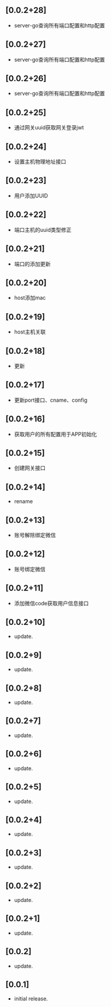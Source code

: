 ## [0.0.2+28]

* server-go查询所有端口配置和http配置

## [0.0.2+27]

* server-go查询所有端口配置和http配置

## [0.0.2+26]

* server-go查询所有端口配置和http配置

## [0.0.2+25]

* 通过网关uuid获取网关登录jwt

## [0.0.2+24]

* 设置主机物理地址接口

## [0.0.2+23]

* 用户添加UUID

## [0.0.2+22]

* 端口主机的uuid类型修正

## [0.0.2+21]

* 端口的添加更新

## [0.0.2+20]

* host添加mac

## [0.0.2+19]

* host主机关联

## [0.0.2+18]

* 更新

## [0.0.2+17]

* 更新port接口、cname、config

## [0.0.2+16]

* 获取用户的所有配置用于APP初始化

## [0.0.2+15]

* 创建网关接口

## [0.0.2+14]

* rename

## [0.0.2+13]

* 账号解除绑定微信

## [0.0.2+12]

* 账号绑定微信

## [0.0.2+11]

* 添加微信code获取用户信息接口

## [0.0.2+10]

* update.

## [0.0.2+9]

* update.

## [0.0.2+8]

* update.

## [0.0.2+7]

* update.

## [0.0.2+6]

* update.

## [0.0.2+5]

* update.

## [0.0.2+4]

* update.

## [0.0.2+3]

* update.

## [0.0.2+2]

* update.

## [0.0.2+1]

* update.

## [0.0.2]

* update.

## [0.0.1]

* initial release.
